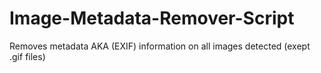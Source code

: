 # Image-Metadata-Remover-Script
Removes metadata AKA (EXIF) information on all images detected (exept .gif files)
